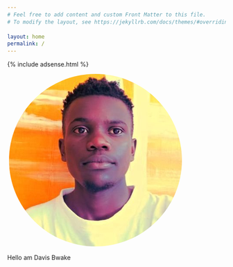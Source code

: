 ```yaml
---
# Feel free to add content and custom Front Matter to this file.
# To modify the layout, see https://jekyllrb.com/docs/themes/#overriding-theme-defaults

layout: home
permalink: /
---
```

{% include adsense.html %} 

![]()
<img src="./assets/myimage.jpg" alt="Davis Bwake png"
	title="Davis Bwake Image" style = "border-radius:50%"/>

Hello am Davis Bwake